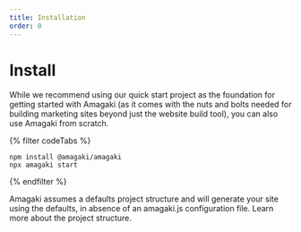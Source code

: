 ```yaml
---
title: Installation
order: 0
---
```

# Install

While we recommend using our quick start project as the foundation for getting
started with Amagaki (as it comes with the nuts and bolts needed for building
marketing sites beyond just the website build tool), you can also use Amagaki
from scratch.

{% filter codeTabs %}
```shell
npm install @amagaki/amagaki
npx amagaki start
```
{% endfilter %}

Amagaki assumes a defaults project structure and will generate your site using
the defaults, in absence of an amagaki.js configuration file. Learn more about
the project structure.